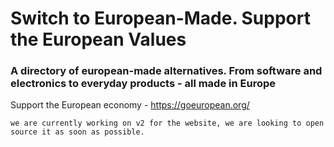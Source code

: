 # Switch to European-Made. Support the European Values

### A directory of european-made alternatives. From software and electronics to everyday products - all made in Europe

Support the European economy - https://goeuropean.org/

```we are currently working on v2 for the website, we are looking to open source it as soon as possible.```

<!--

**Here are some ideas to get you started:**

🙋‍♀️ A short introduction - what is your organization all about?
🌈 Contribution guidelines - how can the community get involved?
👩‍💻 Useful resources - where can the community find your docs? Is there anything else the community should know?
🍿 Fun facts - what does your team eat for breakfast?
🧙 Remember, you can do mighty things with the power of [Markdown](https://docs.github.com/github/writing-on-github/getting-started-with-writing-and-formatting-on-github/basic-writing-and-formatting-syntax)
-->
